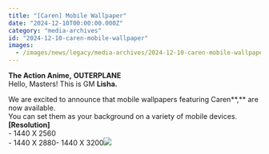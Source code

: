 ```yaml
---
title: "[Caren] Mobile Wallpaper"
date: "2024-12-10T00:00:00.000Z"
category: "media-archives"
id: "2024-12-10-caren-mobile-wallpaper"
images:
  - /images/news/legacy/media-archives/2024-12-10-caren-mobile-wallpaper/92546bcdf21f435fb8d720be81f79516.webp
---
```


**The Action Anime,** **OUTERPLANE**  
Hello, Masters! This is GM **Lisha.**   
  
We are excited to announce that mobile wallpapers featuring Caren**,** are now available.  
You can set them as your background on a variety of mobile devices.  
**\[Resolution\]**  
\- 1440 X 2560  
\- 1440 X 2880- 1440 X 3200![](/images/news/legacy/media-archives/2024-12-10-caren-mobile-wallpaper/92546bcdf21f435fb8d720be81f79516.webp)
